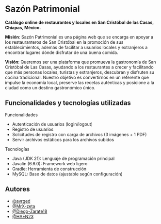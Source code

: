 # Sazón Patrimonial

**Catálogo online de restaurantes y locales en San Cristóbal de las Casas, Chiapas, México.**

**Misión**: Sazón Patrimonial es una página web que se encarga en apoyar a los restauranteros de San Cristóbal en la promoción de sus establecimientos, además de facilitar a usuarios locales y extranjeros a encontrar lugares dónde disfrutar de una buena comida.

**Visión**: Queremos ser una plataforma que promueva la gastronomía de San Cristóbal de Las Casas, ayudando a los restaurantes a crecer y facilitando que más personas locales, turistas y extranjeros, descubran y disfruten su cocina tradicional. Nuestro objetivo es convertirnos en un referente que impulse la economía local, preserve las recetas auténticas y posicione a la ciudad como un destino gastronómico único.

## Funcionalidades y tecnologías utilizadas

Funcionalidades
- Autenticación de usuarios (login/logout)
- Registro de usuarios
- Solicitudes de registro con carga de archivos (3 imágenes + 1 PDF)
- Servir archivos estáticos para los archivos subidos
  
Tecnologías
- Java (JDK 21): Lenguaje de programación principal
- Javalin (6.6.0): Framework web ligero
- Gradle: Herramienta de construcción
- MySQL: Base de datos (ajustable según configuración)
  
## Autores

- [@avrged](https://www.github.com/avrged)
- [@MrX-zeta](https://www.github.com/MrX-zeta)
- [@Diego-Zarate18](https://www.github.com/Diego-Zarate18)
- [@HAEN23](https://www.github.com/HAEN23)




